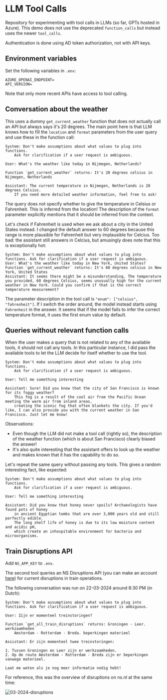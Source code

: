 # LLM Tool Calls

Repository for experimenting with tool calls in LLMs (so far, GPTs hosted in Azure).
This demo does not use the deprecated `function_calls` but instead uses the newer `tool_calls`.

Authentication is done using AD token authorization, not with API keys.

## Environment variables

Set the following variables in `.env`:

```
AZURE_OPENAI_ENDPOINT=
API_VERSION=
```

Note that only more recent APIs have access to tool calling.


## Conversation about the weather

This uses a dummy `get_current_weather` function that does not actually call an API but always says it's 20 degrees.
The main point here is that LLM knows how to fill the `location` and `format` parameters from the user query and use these in the function call:

```
System: Don't make assumptions about what values to plug into functions.
    Ask for clarification if a user request is ambiguous.

User: What's the weather like today in Nijmegen, Netherlands?

Function `get_current_weather` returns: It's 20 degrees celsius in Nijmegen, Netherlands

Assistant: The current temperature in Nijmegen, Netherlands is 20 degrees Celsius.
    If you need more detailed weather information, feel free to ask!
```

The query does not specify whether to give the temperature in Celsius or Fahrenheit.
This is inferred from the location!
The description of the `format` parameter explicitly mentions that it should be inferred from the context.

Let's check if Fahrenheit is used when we ask about a city in the United States instead.
I changed the default answer to 60 degrees because this range is more plausible for Fahrenheit but very implausible for Celcius.
Too bad: the assistant still answers in Celcius, but amusingly does note that this is exceptionally hot:

```
System: Don't make assumptions about what values to plug into functions. Ask for clarification if a user request is ambiguous.
User: What's the weather like today in New York, United States?
Function `get_current_weather` returns: It's 60 degrees celsius in New York, United States
Assistant: It seems there might be a misunderstanding. The temperature you provided, 60 degrees Celsius, seems unusually high for the current weather in New York. Could you confirm if that is the correct temperature measurement?
```

The parameter description in the tool call is `"enum": ["celsius", "fahrenheit"]`.
If I switch the order around, the model instead starts using `Fahrenheit` in the answer.
It seems that if the model fails to infer the correct temperature format, it uses the first enum value by default.

## Queries without relevant function calls

When the user makes a query that is not related to any of the available tools, it should not call any tools.
In this particular instance, I did pass the available tools to let the LLM decide for itself whether to use the tool.

```
System: Don't make assumptions about what values to plug into functions.
    Ask for clarification if a user request is ambiguous.

User: Tell me something interesting

Assistant: Sure! Did you know that the city of San Francisco is known for its foggy weather?
    This fog is a result of the cool air from the Pacific Ocean meeting the warm air from inland areas,
    creating the iconic fog that often blankets the city. If you'd like, I can also provide you with the current weather in San Francisco. Just let me know!
```

Observations:

- Even though the LLM did not make a tool call (rightly so), the description of the weather function (which is about San Francisco) clearly biased the answer!
- It's also quite interesting that the assistant offers to look up the weather and makes known that it has the capability to do so.

Let's repeat the same query without passing any tools.
This gives a random interesting fact, like expected:

```
System: Don't make assumptions about what values to plug into functions.
    Ask for clarification if a user request is ambiguous.

User: Tell me something interesting

Assistant: Did you know that honey never spoils? Archaeologists have found pots of honey
    in ancient Egyptian tombs that are over 3,000 years old and still perfectly edible.
    The long shelf life of honey is due to its low moisture content and acidic pH,
    which create an inhospitable environment for bacteria and microorganisms.
```

## Train Disruptions API

Add `NS_APP_KEY` to `.env`.

The second tool queries an NS Disruptions API (you can make an account [here](https://apiportal.ns.nl/)) for current disruptions in train operations.

The following conversation was run on 22-03-2024 around 8:30 PM (in Dutch):

```
System: Don't make assumptions about what values to plug into functions. Ask for clarification if a user request is ambiguous.

User: Zijn er momenteel treinstoringen?

Function `get_all_train_disruptions` returns: Groningen - Leer. werkzaamheden
    Amsterdam - Rotterdam - Breda. beperkingen materieel

Assistant: Er zijn momenteel twee treinstoringen:

1. Tussen Groningen en Leer zijn er werkzaamheden.
2. Op de route Amsterdam - Rotterdam - Breda zijn er beperkingen vanwege materieel.

Laat me weten als je nog meer informatie nodig hebt!
```

For reference, this was the overview of disruptions on ns.nl at the same time:

![03-2024-disruptions]( 22-03-2024-disruptions.png )
